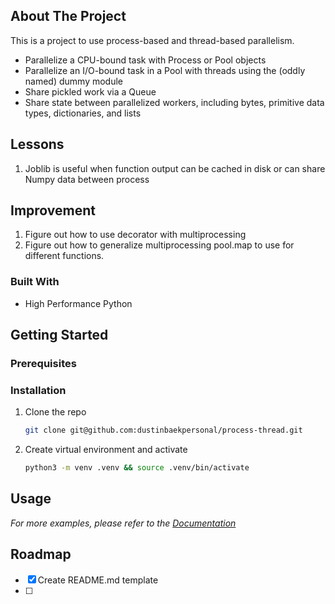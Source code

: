 <!-- ABOUT THE PROJECT -->
## About The Project

This is a project to use process-based and thread-based parallelism.

* Parallelize a CPU-bound task with Process or Pool objects
* Parallelize an I/O-bound task in a Pool with threads using the (oddly named) dummy module
* Share pickled work via a Queue
* Share state between parallelized workers, including bytes, primitive data types, dictionaries, and lists

## Lessons
1. Joblib is useful when function output can be cached in disk or can share Numpy data between process

## Improvement
1. Figure out how to use decorator with multiprocessing
2. Figure out how to generalize multiprocessing pool.map to use for different functions.

### Built With

* High Performance Python

<!-- GETTING STARTED -->
## Getting Started

### Prerequisites

### Installation

1. Clone the repo
    ```bash
    git clone git@github.com:dustinbaekpersonal/process-thread.git
    ```

2. Create virtual environment and activate
    ```bash
    python3 -m venv .venv && source .venv/bin/activate
    ```

<!-- USAGE EXAMPLES -->
## Usage

_For more examples, please refer to the [Documentation](https://example.com)_



<!-- ROADMAP -->
## Roadmap

- [x] Create README.md template
- [ ]
